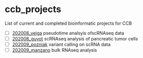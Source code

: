 # ccb_projects
List of current and completed bioinformatic projects for CCB

- [ ] [202008_veiga](https://github.com/ccb-vib/ccb_projects/) pseudotime analsyis ofscRNAseq data
- [ ] [202008_guyot](https://github.com/ccb-vib/ccb_projects/) scRNAseq analysis of pancreatic tumor cells
- [ ] [202009_pozniak](https://github.com/ccb-vib/ccb_projects/) variant calling on scRNA data
- [ ] [202009_manzano](https://github.com/ccb-vib/ccb_projects/) bulk RNAseq analysis
